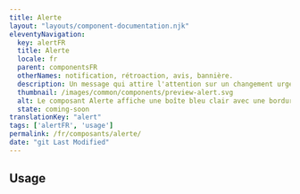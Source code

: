 ```yaml
---
title: Alerte
layout: "layouts/component-documentation.njk"
eleventyNavigation:
  key: alertFR
  title: Alerte
  locale: fr
  parent: componentsFR
  otherNames: notification, rétroaction, avis, bannière.
  description: Un message qui attire l'attention sur un changement urgent et important.
  thumbnail: /images/common/components/preview-alert.svg
  alt: Le composant Alerte affiche une boîte bleu clair avec une bordure bleue foncée sur le côté gauche. À côté de la bordure se trouve un « i » dans un cercle qui représente une icône d'information. Sous la bordure se trouvent deux boîtes bleu foncé affichant du texte.
  state: coming-soon
translationKey: "alert"
tags: ['alertFR', 'usage']
permalink: /fr/composants/alerte/
date: "git Last Modified"
---
```


## Usage